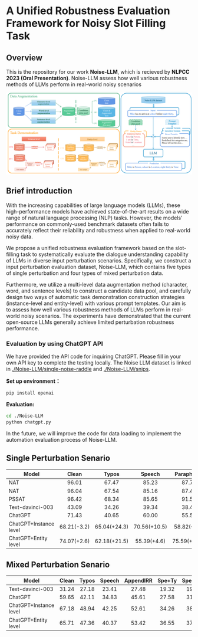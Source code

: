 # A Unified Robustness Evaluation Framework for Noisy Slot Filling Task


## Overview

This is the repository for our work **Noise-LLM**, which is recieved by **NLPCC 2023 (Oral Presentation)**.
Noise-LLM assess how well various robustness methods of LLMs perform in real-world noisy scenarios

<div align="center"><img src="./nlpcc-main.png" height="23%" width="100%" /></div>

## Brief introduction

With the increasing capabilities of large language models (LLMs), these high-performance models have achieved state-of-the-art results on a wide range of natural language processing (NLP) tasks. However, the models' performance on commonly-used benchmark datasets often fails to accurately reflect their reliability and robustness when applied to real-world noisy data. 

We propose a unified robustness evaluation framework based on the slot-filling task to systematically evaluate the dialogue understanding capability of LLMs in diverse input perturbation scenarios. Specifically, we construct a input perturbation evaluation dataset, Noise-LLM, which contains five types of single perturbation and four types of mixed perturbation data. 

Furthermore, we utilize a multi-level data augmentation method (character, word, and sentence levels) to construct a candidate data pool, and carefully design two ways of automatic task demonstration construction strategies (instance-level and entity-level) with various prompt templates. Our aim is to assess how well various robustness methods of LLMs perform in real-world noisy scenarios. The experiments have demonstrated that the current open-source LLMs generally achieve limited perturbation robustness performance. 

### Evaluation by using ChatGPT API
We have provided the API code for inquiring ChatGPT. Please fill in your own API key to complete the testing locally. The Noise LLM dataset is linked in [./Noise-LLM/single-noise-raddle](./Noise-LLM/single-noise-raddle) and [./Noise-LLM/snips](./Noise-LLM/snips).

**Set up environment：**

```bash
pip install openai
```

**Evaluation:**

```bash
cd ./Noise-LLM
python chatgpt.py
```
In the future, we will improve the code for data loading to implement the automation evaluation process of Noise-LLM.



## Single Perturbation Senario

| Model                                                    |  Clean     | Typos        | Speech       | Paraphrase  | Simplification |Verbose      |Overall      |
| -------------------------------------------------------- | :------:   | :----:       | :------:     | :------:    | :------:       | :------:    | :------:    | 
| NAT                                                      |  96.01     | 67.47        | 85.23        | 87.73       | 87.32          | 85.41        | 87.21        |
| NAT                                                      |  96.04     | 67.54        | 85.16        | 87.42       | 87.33          | 85.29        | 87.27        |
| PSSAT                                                    |  96.42     | 68.34        | 85.65        | 91.54       | 89.73          | 85.82        | 88.16        |
| Text-davinci-003                                         |  43.09     | 34.26        | 39.34        | 38.42       | 40.12          | 37.18        | 38.54        |
| ChatGPT                                                  |  71.43     | 40.65        | 60.00        | 55.56       | 65.54          | 55.56        | 57.21        |
| ChatGPT+Instance level                                   | 68.21(-3.2) | 65.04(+24.3) | 70.56(+10.5) |58.82(+2.2)  | 73.02(+7.4)    |  61.77(+6.2) | 68.34(+11.1) |
| ChatGPT+Entity level                                     | 74.07(+2.6) | 62.18(+21.5) | 55.39(+4.6)  |75.59(+18.9) | 70.96(+5.4)    | 71.75(+16.1) | 71.55(+14.3) |


## Mixed Perturbation Senario

| Model                                                    |  Clean     | Typos        | Speech       | AppendIRR  | Spe+Ty         |Spe+App     |Ent+App      |Spe+App+Typ|Overall|
| -------------------------------------------------------- | :------:   | :----:       | :------:     | :------:    | :------:       | :------:    | :------:    |:------:  | :------:  |
| Text-davinci-003                                         |  31.24    | 27.18        | 23.41        | 27.48       | 19.32         | 19.78       | 20.73        | 18.84| 24.64 |
| ChatGPT                                                  |  59.65     | 42.11        | 34.83       | 45.61       | 27.58          | 31.03       | 26.38        |26.11  | 38.18 | 
| ChatGPT+Instance level                                   | 67.18     | 48.94         | 42.25       |52.61        | 34.26          |  38.79      | 38.64         | 30.67  |46.58  |
| ChatGPT+Entity level                                     | 65.71     | 47.36        | 40.37        |53.42       | 36.55          | 37.35       | 34.21      | 29.06 | 44.27 |

